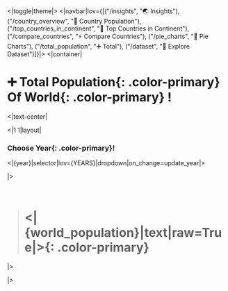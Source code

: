 <|toggle|theme|>
<|navbar|lov={[("/insights", "🌏 Insights"), ("/country_overview", "🎄 Country Population"), ("/top_countries_in_continent", "💯 Top Countries in Continent"), ("/compare_countries", "⚡ Compare Countries"), ("/pie_charts", "🥧 Pie Charts"), ("/total_population", "➕ Total"), ("/dataset", "📅 Explore Dataset")]}|>
<|container|

# ➕ Total **Population**{: .color-primary} Of **World**{: .color-primary} !

<|text-center|

<|1 1|layout|

### Choose **Year**{: .color-primary}!

<|{year}|selector|lov={YEARS}|dropdown|on_change=update_year|>

|>

<br />

> # **<|{world_population}|text|raw=True|>**{: .color-primary}

|>

|>
